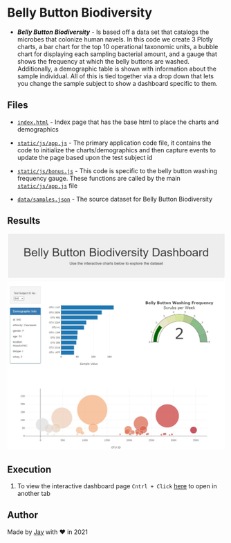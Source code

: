 # Belly Button Biodiversity

- **_Belly Button Biodiversity_** - Is based off a data set that catalogs the microbes that colonize human navels. In this code we create 3 Plotly charts, a bar chart for the top 10 operational taxonomic units, a bubble chart for displaying each sampling bacterial amount, and a gauge that shows the frequency at which the belly buttons are washed. Additionally, a demographic table is shown with information about the sample individual. All of this is tied together via a drop down that lets you change the sample subject to show a dashboard specific to them.

## Files

- [`index.html`](index.html) - Index page that has the base html to place the charts and demographics

- [`static/js/app.js`](static/js/app.js) - The primary application code file, it contains the code to initialize the charts/demographics and then capture events to update the page based upon the test subject id

- [`static/js/bonus.js`](static/js/bonus.js) - This code is specific to the belly button washing frequency gauge. These functions are called by the main [`static/js/app.js`](static/js/app.js) file

- [`data/samples.json`](data/samples.json) - The source dataset for Belly Button Biodiversity

## Results

![screen_1](images/screen_1.jpg)
![screen_2](images/screen_2.jpg)

## Execution

1. To view the interactive dashboard page `Cntrl + Click` [here](https://jayhjman.github.io/plotly-challenge/) to open in another tab

## Author

Made by [Jay](https://www.linkedin.com/in/jay-hastings-techy/) with :heart: in 2021
